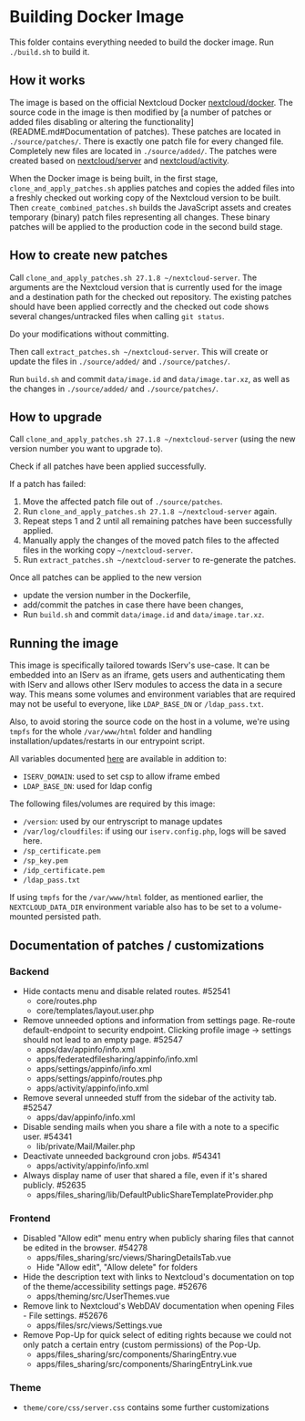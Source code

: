 # Building Docker Image

This folder contains everything needed to build the docker image. Run `./build.sh` to build it.

## How it works

The image is based on the official Nextcloud Docker [nextcloud/docker](https://github.com/nextcloud/docker).
The source code in the image is then modified by [a number of patches or added files disabling or altering the functionality](README.md#Documentation of patches).
These patches are located in `./source/patches/`.
There is exactly one patch file for every changed file.
Completely new files are located in `./source/added/`.
The patches were created based on [nextcloud/server](https://github.com/nextcloud/server) and [nextcloud/activity](https://github.com/nextcloud/activity).

When the Docker image is being built, in the first stage, `clone_and_apply_patches.sh` applies patches and copies the added files into a freshly checked out working copy of the Nextcloud version to be built.
Then `create_combined_patches.sh` builds the JavaScript assets and creates temporary (binary) patch files representing all changes.
These binary patches will be applied to the production code in the second build stage.

## How to create new patches

Call `clone_and_apply_patches.sh 27.1.8 ~/nextcloud-server`.
The arguments are the Nextcloud version that is currently used for the image and a destination path for the checked out repository.
The existing patches should have been applied correctly and the checked out code shows several changes/untracked files when calling `git status`.

Do your modifications without committing.

Then call `extract_patches.sh ~/nextcloud-server`. This will create or update the files in `./source/added/` and `./source/patches/`.

Run `build.sh` and commit `data/image.id` and `data/image.tar.xz`, as well as the changes in `./source/added/` and `./source/patches/`.

## How to upgrade

Call `clone_and_apply_patches.sh 27.1.8 ~/nextcloud-server` (using the new version number you want to upgrade to).

Check if all patches have been applied successfully.

If a patch has failed:
1. Move the affected patch file out of `./source/patches`.
2. Run `clone_and_apply_patches.sh 27.1.8 ~/nextcloud-server` again.
3. Repeat steps 1 and 2 until all remaining patches have been successfully applied.
4. Manually apply the changes of the moved patch files to the affected files in the working copy `~/nextcloud-server`.
5. Run `extract_patches.sh ~/nextcloud-server` to re-generate the patches.

Once all patches can be applied to the new version

* update the version number in the Dockerfile,
* add/commit the patches in case there have been changes,
* Run `build.sh` and commit `data/image.id` and `data/image.tar.xz`.

## Running the image

This image is specifically tailored towards IServ's use-case. It can be embedded into an IServ as an iframe, gets users and authenticating them with IServ and allows other IServ modules to access the data in a secure way. This means some volumes and environment variables that are required may not be useful to everyone, like `LDAP_BASE_DN` or `/ldap_pass.txt`.

Also, to avoid storing the source code on the host in a volume, we're using `tmpfs` for the whole `/var/www/html` folder and handling installation/updates/restarts in our entrypoint script.

All variables documented [here](https://github.com/nextcloud/docker/blob/20327851c8d9f7b40606844dfdccef5ee2230355/README.md#auto-configuration-via-environment-variables) are available in addition to:
* `ISERV_DOMAIN`: used to set csp to allow iframe embed
* `LDAP_BASE_DN`: used for ldap config

The following files/volumes are required by this image:
- `/version`: used by our entryscript to manage updates
- `/var/log/cloudfiles`: if using our `iserv.config.php`, logs will be saved here.
- `/sp_certificate.pem`
- `/sp_key.pem`
- `/idp_certificate.pem`
- `/ldap_pass.txt`

If using `tmpfs` for the `/var/www/html` folder, as mentioned earlier, the `NEXTCLOUD_DATA_DIR` environment variable also has to be set to a volume-mounted persisted path.

## Documentation of patches / customizations

### Backend

- Hide contacts menu and disable related routes. #52541
  - core/routes.php
  - core/templates/layout.user.php
- Remove unneeded options and information from settings page. Re-route default-endpoint to security endpoint. Clicking profile image -> settings should not lead to an empty page. #52547
  - apps/dav/appinfo/info.xml
  - apps/federatedfilesharing/appinfo/info.xml
  - apps/settings/appinfo/info.xml
  - apps/settings/appinfo/routes.php
  - apps/activity/appinfo/info.xml
- Remove several unneeded stuff from the sidebar of the activity tab. #52547
  - apps/dav/appinfo/info.xml
- Disable sending mails when you share a file with a note to a specific user. #54341
  - lib/private/Mail/Mailer.php 
- Deactivate unneeded background cron jobs. #54341
  - apps/activity/appinfo/info.xml
- Always display name of user that shared a file, even if it's shared publicly. #52635
  - apps/files_sharing/lib/DefaultPublicShareTemplateProvider.php 

### Frontend

- Disabled "Allow edit" menu entry when publicly sharing files that cannot be edited in the browser. #54278
  - apps/files_sharing/src/views/SharingDetailsTab.vue
  - Hide "Allow edit", "Allow delete" for folders
- Hide the description text with links to Nextcloud's documentation on top of the theme/accessibility settings page. #52676
  - apps/theming/src/UserThemes.vue
- Remove link to Nextcloud's WebDAV documentation when opening Files - File settings. #52676
  - apps/files/src/views/Settings.vue
- Remove Pop-Up for quick select of editing rights because we could not only patch a certain entry (custom permissions) of the Pop-Up.
  - apps/files_sharing/src/components/SharingEntry.vue
  - apps/files_sharing/src/components/SharingEntryLink.vue

### Theme

- `theme/core/css/server.css` contains some further customizations
